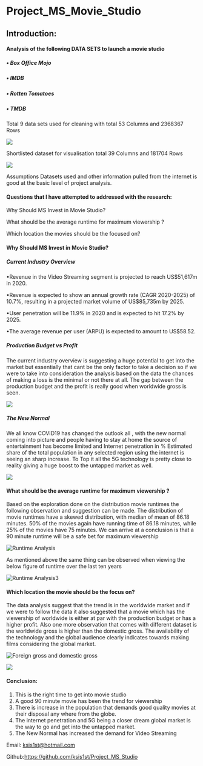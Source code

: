 

# Project_MS_Movie_Studio

## Introduction:

#### Analysis of the following DATA SETS to launch a movie studio

##### •   Box Office Mojo

##### •   IMDB

##### •   Rotten Tomatoes

##### •   TMDB

Total 9 data sets used for cleaning with total 53 Columns and 2368367 Rows

![](README_imges/9_dataset_TRTC.png)

Shortlisted dataset for visualisation total 39 Columns and 181704 Rows

![](README_imges/4_dataset_Shrtlstd4vis.png)

Assumptions Datasets used and other information pulled from the internet is good at the basic level of project analysis.



#### Questions that I have attempted to addressed with the research:

Why Should MS Invest in Movie Studio?

What should be the average runtime for maximum viewership  ?

Which location the movies should be the focused on?





#### Why Should MS Invest in Movie Studio?

##### Current Industry Overview

•Revenue in the Video Streaming  segment is projected to reach US$51,617m in 2020.

•Revenue is expected to show an annual growth rate (CAGR 2020-2025) of 10.7%, resulting in a projected market volume of US$85,735m by 2025.

•User penetration will be 11.9% in 2020 and is expected to hit 17.2% by 2025.

•The average revenue per user (ARPU) is expected to amount to US$58.52.



##### Production Budget vs Profit

The current industry overview is suggesting a huge potential to get into the market but essentially that cant be the only factor to take a decision so if we were to take into consideration the analysis based on the data the chances of making a loss is the minimal or not there at all. The gap between the production budget and the profit is really good when worldwide gross is seen.

![](README_imges\TN_Budget_Vs_Profit2.png)



##### The New Normal

We all know COVID19 has changed the outlook all , with the new normal coming into picture and people having to stay at home the source of entertainment has become limited and Internet penetration in % Estimated share of the total population in any selected region using the internet is seeing an sharp increase. To Top it all the 5G technology is pretty close to reality giving a huge boost to the untapped market as well.

![](README_imges\2000_2020_BudgetNProfitH.png)

#### What should be the average runtime for maximum viewership  ?

Based on the exploration done on the distribution movie runtimes the following observation and suggestion can be made. The distribution of movie runtimes have a skewed distribution, with median of  mean of 86.18 minutes. 50% of the movies again have running time of 86.18 minutes, while 25% of the movies have 75 minutes. We can arrive at a conclusion is that a 90 minute runtime will be a safe bet for maximum viewership 



![Runtime Analysis](README_imges\Runtime_Analysis.png)





As mentioned above the same thing can be observed when viewing the below figure of runtime over the last ten years

![Runtime Analysis3](README_imges\Runtime_Analysis3.png)



#### Which location the movie should be the focus on?

The data analysis suggest that the trend is in the worldwide market and if we were to follow the data it also suggested that a movie which has the viewership of worldwide is either at par with the production budget or  has a higher profit. Also one more observation that comes with different dataset is the worldwide gross is higher than the domestic gross. The availability of the technology and the global audience clearly indicates towards making films considering the global market.



![Foreign gross and domestic gross](README_imges\Foreign_gross_and_domestic_gross.png)



![](README_imges\Domestic_and_ForeignGross.png)





#### Conclusion:

1. This is the right time to get into movie studio
2. A good 90 minute movie has been the trend for viewership
3. There is increase in the population that demands good quality movies at their disposal any where from the globe.
4. The internet penetration and 5G being a closer dream global market is the way to go and get into the untapped market.
5. The New Normal has increased the demand for Video Streaming



Email: [ksis1st@hotmail.com](mailto:ksis1st@hotmail.com)

Github:[https](https://github.com/ksis1st/Project_MS_Studio)[://github.com/ksis1st/Project_MS_Studio](https://github.com/ksis1st/Project_MS_Studio)


